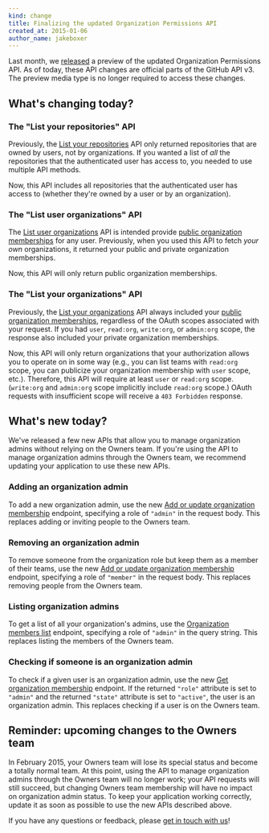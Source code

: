 ```yaml
---
kind: change
title: Finalizing the updated Organization Permissions API
created_at: 2015-01-06
author_name: jakeboxer
---
```


Last month, we [released][org-permissions-preview] a preview of the updated Organization Permissions API. As of today, these API changes are official parts of the GitHub API v3. The preview media type is no longer required to access these changes.

## What's changing today?

### The "List your repositories" API

Previously, the [List your repositories][list-your-repos] API only returned repositories that are owned by users, not by organizations. If you wanted a list of *all* the repositories that the authenticated user has access to, you needed to use multiple API methods.

Now, this API includes all repositories that the authenticated user has access to (whether they're owned by a user or by an organization).

### The "List user organizations" API

The [List user organizations][list-user-organizations] API is intended provide [public organization memberships][public-org-membership] for any user. Previously, when you used this API to fetch *your own* organizations, it returned your public and private organization memberships.

Now, this API will only return public organization memberships.

### The "List your organizations" API

Previously, the [List your organizations][list-your-organizations] API always included your [public organization memberships][public-org-membership], regardless of the OAuth scopes associated with your request. If you had `user`, `read:org`, `write:org`, or `admin:org` scope, the response also included your private organization memberships.

Now, this API will only return organizations that your authorization allows you to operate on in some way (e.g., you can list teams with `read:org` scope, you can publicize your organization membership with `user` scope, etc.). Therefore, this API will require at least `user` or `read:org` scope. (`write:org` and `admin:org` scope implicitly include `read:org` scope.) OAuth requests with insufficient scope will receive a `403 Forbidden` response.

## What's new today?

We've released a few new APIs that allow you to manage organization admins without relying on the Owners team. If you're using the API to manage organization admins through the Owners team, we recommend updating your application to use these new APIs.

### Adding an organization admin

To add a new organization admin, use the new [Add or update organization membership][add-org-membership] endpoint, specifying a role of `"admin"` in the request body. This replaces adding or inviting people to the Owners team.

### Removing an organization admin

To remove someone from the organization role but keep them as a member of their teams, use the new [Add or update organization membership][add-org-membership] endpoint, specifying a role of `"member"` in the request body. This replaces removing people from the Owners team.

### Listing organization admins

To get a list of all your organization's admins, use the [Organization members list][list-org-members] endpoint, specifying a role of `"admin"` in the query string. This replaces listing the members of the Owners team.

### Checking if someone is an organization admin

To check if a given user is an organization admin, use the new [Get organization membership][get-org-membership] endpoint. If the returned `"role"` attribute is set to `"admin"` and the returned `"state"` attribute is set to `"active"`, the user is an organization admin. This replaces checking if a user is on the Owners team.

## Reminder: upcoming changes to the Owners team

In February 2015, your Owners team will lose its special status and become a totally normal team. At this point, using the API to manage organization admins through the Owners team will no longer work; your API requests will still succeed, but changing Owners team membership will have no impact on organization admin status. To keep your application working correctly, update it as soon as possible to use the new APIs described above.

If you have any questions or feedback, please [get in touch with us][contact]!

[org-permissions-preview]: /changes/2014-12-08-organization-permissions-api-preview/
[list-your-repos]: /v3/repos/#list-your-repositories
[list-user-organizations]: /v3/orgs/#list-user-organizations
[public-org-membership]: https://help.github.com/articles/publicizing-or-concealing-organization-membership
[list-your-organizations]: /v3/orgs/#list-your-organizations
[add-org-membership]: /v3/orgs/members/#add-or-update-organization-membership
[list-org-members]: /v3/orgs/members/#members-list
[get-org-membership]: /v3/orgs/members/#get-organization-membership
[contact]: https://github.com/contact?form[subject]=Organization+Permissions+API
